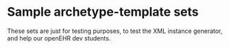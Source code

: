 # Sample archetype-template sets

These sets are just for testing purposes, to test the XML instance generator, and help our openEHR dev students.